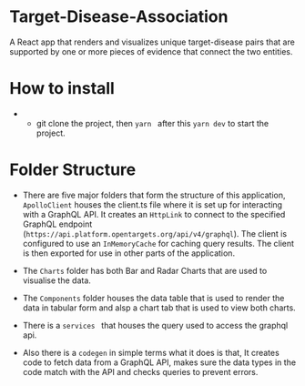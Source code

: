 # Target-Disease-Association
A React app that renders and visualizes unique target-disease pairs that are supported by one or more pieces of evidence  that connect the two entities. 

# How to install

- - git clone the project, then ```yarn ``` after this ```yarn dev``` to start the project.

# Folder Structure
- There are five major folders that form the structure of this application, ``` ApolloClient ``` houses the client.ts file where it is set up for interacting with a GraphQL API. It creates an `HttpLink` to connect to the specified GraphQL endpoint (`https://api.platform.opentargets.org/api/v4/graphql`). The client is configured to use an `InMemoryCache` for caching query results. The client is then exported for use in other parts of the application.
- The ``` Charts ``` folder has both Bar and Radar Charts that are used to visualise the data.
- The ``` Components ``` folder houses the data table that is used to render the data in tabular form and alsp a chart tab that is used to view both charts.

- There is a ``` services  ``` that houses the query used to access the graphql api.
- Also there is a ``` codegen ``` in simple terms what it does is that, It creates code to fetch data from a GraphQL API, makes sure the data types in the code match with the API and checks queries to prevent errors.